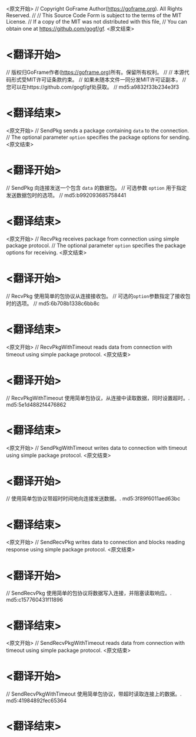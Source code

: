 
<原文开始>
// Copyright GoFrame Author(https://goframe.org). All Rights Reserved.
//
// This Source Code Form is subject to the terms of the MIT License.
// If a copy of the MIT was not distributed with this file,
// You can obtain one at https://github.com/gogf/gf.
<原文结束>

# <翻译开始>
// 版权归GoFrame作者(https://goframe.org)所有。保留所有权利。
//
// 本源代码形式受MIT许可证条款约束。
// 如果未随本文件一同分发MIT许可证副本，
// 您可以在https://github.com/gogf/gf处获取。
// md5:a9832f33b234e3f3
# <翻译结束>


<原文开始>
// SendPkg sends a package containing `data` to the connection.
// The optional parameter `option` specifies the package options for sending.
<原文结束>

# <翻译开始>
// SendPkg 向连接发送一个包含 `data` 的数据包。
// 可选参数 `option` 用于指定发送数据包时的选项。
// md5:b992093685758441
# <翻译结束>


<原文开始>
// RecvPkg receives package from connection using simple package protocol.
// The optional parameter `option` specifies the package options for receiving.
<原文结束>

# <翻译开始>
// RecvPkg 使用简单的包协议从连接接收包。
// 可选的`option`参数指定了接收包时的选项。
// md5:6b708b1338c6bb8c
# <翻译结束>


<原文开始>
// RecvPkgWithTimeout reads data from connection with timeout using simple package protocol.
<原文结束>

# <翻译开始>
// RecvPkgWithTimeout 使用简单包协议，从连接中读取数据，同时设置超时。. md5:5e1d4882f4476862
# <翻译结束>


<原文开始>
// SendPkgWithTimeout writes data to connection with timeout using simple package protocol.
<原文结束>

# <翻译开始>
// 使用简单包协议带超时时间地向连接发送数据。. md5:3f89f6011aed63bc
# <翻译结束>


<原文开始>
// SendRecvPkg writes data to connection and blocks reading response using simple package protocol.
<原文结束>

# <翻译开始>
// SendRecvPkg 使用简单的包协议将数据写入连接，并阻塞读取响应。. md5:c157760431f11896
# <翻译结束>


<原文开始>
// SendRecvPkgWithTimeout reads data from connection with timeout using simple package protocol.
<原文结束>

# <翻译开始>
// SendRecvPkgWithTimeout 使用简单包协议，带超时读取连接上的数据。. md5:41984892fec65364
# <翻译结束>

